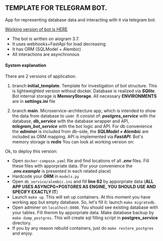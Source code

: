 ## TEMPLATE FOR TELEGRAM BOT.

App for representing database data and interacting with it via telegram bot.

[Working version of bot is HERE](https://web.telegram.org/a/#6998070759)

- The bot is written on aiogram 3.7.
- It uses webhooks+FastApi for load decreasing
- It has ORM (SQLModel + Alembic)
- All interactions are asynchronous

#### System explanation

There are 2 versions of application:
1) branch **initial_template**. Template for investigation of bot structure. This is lightweighted version without docker. Database is realized via ***SQlite***. Bot internal storage is **MemoryStorage**.
All necessary **ENVIRONMENTS** are in **settings.ini** file

2) branch **main**. Microservice-architecture app, which is intended to show the data from database to user. It consist of: ***postgres_service*** with the database, ***db_service*** with the database wrapper and API, ***telegram_bot_service*** with the bot logic and API. For db convenience the ***adminer*** is included from db-side, the ***SQLModel + Alembic*** are included as ORM mapping. API is implemented via ***FastAPI***. Bot's memory storage is ***redis***
You can look at working version on:

Ok, to deploy this version:
 - Open ```docker-compose.yaml``` file and find locations of all ***.env*** files. Fill these files with apporpriate data. (For your convenience the ***.env.example*** is presented in each related place)
 - Hardcode your **ORM** in ```models.py```
 - Open ```db_service/alembic.ini``` and fill **line 62** by apporpriate data (**ALL APP USES ASYNCPG+POSTGRES AS ENGINE, YOU SHOULD USE AND SPECIFY EXACTLY IT**)
 - Launch ```make up```. This will set up containers. At this moment you have working app but empty database. So, let's fill it:
 launch ```make migratedb```.
 - Open adminer on ```localhost:8080```. You should see existing database with your tables. Fill themm by apporpriate data. Make database backup by ```make dump_postgres```. This will create sql filling script in **postgres_service** directory.
 - If you by any reason rebuild containers, just do ```make restore_postgres``` and enjoy.


